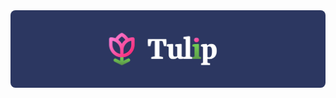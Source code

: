 <div align="center">
    <img style='border-radius: 8px' src="./tulip.png" alt="" width="850px" />
</div>